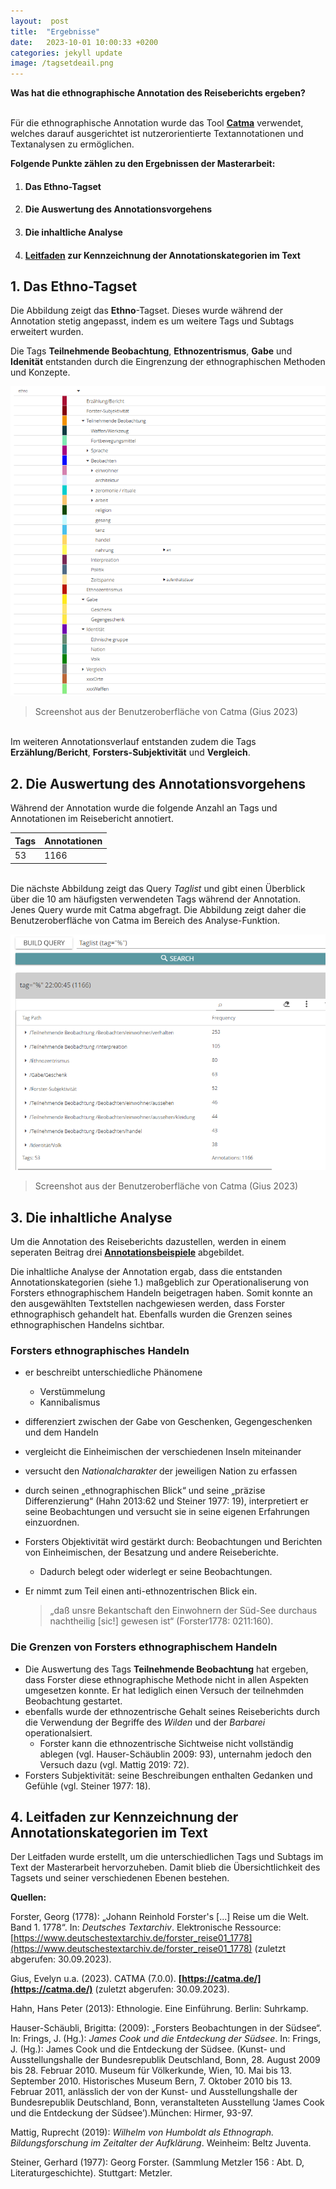 ```yaml
---
layout:  post
title:  "Ergebnisse"
date:   2023-10-01 10:00:33 +0200
categories: jekyll update
image: /tagsetdeail.png
---
```


  **Was hat die ethnographische Annotation des Reiseberichts ergeben?** 


<br> Für die ethnographische Annotation wurde das Tool **[Catma]( https://catma.de)** verwendet, welches darauf ausgerichtet ist nutzerorientierte Textannotationen und Textanalysen zu ermöglichen. 

**Folgende Punkte zählen zu den Ergebnissen der Masterarbeit:** 

 1. #### Das Ethno-Tagset
 2. #### Die Auswertung des Annotationsvorgehens
 3. #### Die inhaltliche Analyse
 4. #### **[Leitfaden](https://acrobat.adobe.com/link/review?uri=urn:aaid:scds:US:13e6cd0e-19bb-4e63-b594-5ae3ea24e23a)** zur Kennzeichnung der Annotationskategorien im Text 



## 1.  Das Ethno-Tagset 

 Die Abbildung zeigt das **Ethno**-Tagset. Dieses wurde während der Annotation stetig angepasst, indem es um weitere Tags und Subtags erweitert wurden. 
 
 Die Tags  **Teilnehmende Beobachtung**, **Ethnozentrismus**, **Gabe** und **Idenität** entstanden durch die Eingrenzung der ethnographischen Methoden und Konzepte. 

![Tagset](/tagsetdetail.png "Ethno-Tagset") 

>Screenshot aus der Benutzeroberfläche von Catma (Gius 2023)


 
<br> Im weiteren Annotationsverlauf entstanden zudem die Tags **Erzählung/Bericht**, **Forsters-Subjektivität** und **Vergleich**.

## 2. Die Auswertung des Annotationsvorgehens

Während der Annotation wurde die folgende Anzahl an Tags und Annotationen im Reisebericht annotiert.

Tags | Annotationen | 
-------- | -------- | 
53  | 1166  | 


<br> Die nächste Abbildung zeigt das Query *Taglist* und gibt einen Überblick über die 10 am häufigsten verwendeten Tags während der Annotation. Jenes Query wurde mit Catma abgefragt. Die Abbildung zeigt daher die Benutzeroberfläche von Catma im Bereich des Analyse-Funktion. 


![Tagset](/TagPathliste.png "Tags") 

>Screenshot aus der Benutzeroberfläche von Catma (Gius 2023)


## 3. Die inhaltliche Analyse

Um die Annotation des Reiseberichts dazustellen, werden in einem seperaten Beitrag drei **[Annotationsbeispiele](https://ethno-annotation.github.io//jekyll/update/2023/09/28/annotationsbeispiel.html)** abgebildet. 

Die inhaltliche Analyse der Annotation ergab, dass die entstanden Annotationskategorien (siehe 1.) maßgeblich zur Operationaliserung von Forsters ethnographischem Handeln beigetragen haben. Somit konnte an den ausgewählten Textstellen nachgewiesen werden, dass Forster ethnographisch gehandelt hat. Ebenfalls wurden die Grenzen seines ethnographischen Handelns sichtbar.  

### Forsters ethnographisches Handeln 

- er beschreibt unterschiedliche Phänomene 
    - Verstümmelung
    - Kannibalismus
    
- differenziert zwischen der Gabe von Geschenken, Gegengeschenken und dem Handeln
- vergleicht die Einheimischen der verschiedenen Inseln miteinander 
- versucht den *Nationalcharakter* der jeweiligen Nation zu erfassen

- durch seinen „ethnographischen Blick“ und seine „präzise Differenzierung“ (Hahn 2013:62 und Steiner 1977: 19), interpretiert er seine Beobachtungen und versucht sie in seine eigenen Erfahrungen einzuordnen.  

- Forsters Objektivität wird gestärkt durch: Beobachtungen und Berichten von Einheimischen, der Besatzung und andere Reiseberichte.
    - Dadurch belegt oder widerlegt er seine Beobachtungen. 

- Er nimmt zum Teil einen anti-ethnozentrischen Blick ein. 

    <blockquote zitat="https://www.destatis.de/DE/PresseService/Presse/Pressemitteilungen/2012/07/PD12_255_12411.html"> „daß unsre Bekantschaft den Einwohnern der Süd-See durchaus nachtheilig [sic!] gewesen ist“  (Forster1778: 0211:160). </blockquote> 

### Die Grenzen von Forsters ethnographischem Handeln

- Die Auswertung des Tags **Teilnehmende Beobachtung** hat ergeben, dass Forster diese ethnographische Methode nicht in allen Aspekten umgesetzen konnte. Er hat lediglich einen Versuch der teilnehmden Beobachtung gestartet. 
- ebenfalls wurde der ethnozentrische Gehalt seines Reiseberichts durch die Verwendung der Begriffe des *Wilden* und der *Barbarei* operationalsiert. 
    - Forster kann die ethnozentrische Sichtweise nicht vollständig ablegen (vgl. Hauser-Schäublin 2009: 93), unternahm jedoch den Versuch dazu (vgl. Mattig 2019: 72). 
- Forsters Subjektivität: seine Beschreibungen enthalten Gedanken und Gefühle (vgl. Steiner 1977: 18). 
    
## 4. Leitfaden zur Kennzeichnung der Annotationskategorien im Text 

Der Leitfaden wurde erstellt, um die unterschiedlichen Tags und Subtags im Text der Masterarbeit hervorzuheben. Damit blieb die Übersichtlichkeit des Tagsets und seiner verschiedenen Ebenen bestehen.


**Quellen:** 

Forster, Georg (1778): „Johann Reinhold Forster's [...] Reise um die Welt. Band 1. 1778“. In: *Deutsches Textarchiv*. Elektronische Ressource: [https://www.deutschestextarchiv.de/forster_reise01_1778](https://www.deutschestextarchiv.de/forster_reise01_1778) (zuletzt abgerufen: 30.09.2023).

Gius, Evelyn u.a. (2023). CATMA (7.0.0). **[https://catma.de/](https://catma.de/)** (zuletzt abgerufen: 30.09.2023).

Hahn, Hans Peter (2013): Ethnologie. Eine Einführung. Berlin: Suhrkamp.

Hauser-Schäubli, Brigitta: (2009): „Forsters Beobachtungen in der Südsee“. In: Frings, J. (Hg.): *James Cook und die Entdeckung der Südsee*.  In: Frings, J. (Hg.): James Cook und die Entdeckung der Südsee. (Kunst- und Ausstellungshalle der Bundesrepublik Deutschland, Bonn, 28. August 2009 bis 28. Februar 2010. Museum für Völkerkunde, Wien, 10. Mai bis 13. September 2010. Historisches Museum Bern, 7. Oktober 2010 bis 13. Februar 2011, anlässlich der von der Kunst- und Ausstellungshalle der Bundesrepublik Deutschland, Bonn, veranstalteten Ausstellung ‘James Cook und die Entdeckung der Südsee’).München: Hirmer, 93-97. 

Mattig, Ruprecht (2019): *Wilhelm von Humboldt als Ethnograph. Bildungsforschung im Zeitalter der Aufklärung*. Weinheim: Beltz Juventa.

Steiner, Gerhard (1977): Georg Forster. (Sammlung Metzler 156 : Abt. D, Literaturgeschichte). Stuttgart: Metzler.